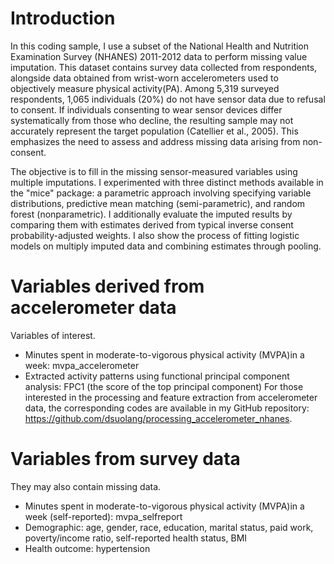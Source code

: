 # Introduction

In this coding sample, I use a subset of the National Health and Nutrition Examination Survey (NHANES) 2011-2012 data to perform missing value imputation. This dataset contains survey data collected from respondents, alongside data obtained from wrist-worn accelerometers used to objectively measure physical activity(PA). Among 5,319 surveyed respondents, 1,065 individuals (20%) do not have sensor data due to refusal to consent. If individuals consenting to wear sensor devices differ systematically from those who decline, the resulting sample may not accurately represent the target population (Catellier et al., 2005). This emphasizes the need to assess and address missing data arising from non-consent. 

The objective is to fill in the missing sensor-measured variables using multiple imputations. I experimented with three distinct methods available in the "mice" package: a parametric approach involving specifying variable distributions, predictive mean matching (semi-parametric), and random forest (nonparametric). I additionally evaluate the imputed results by comparing them with estimates derived from typical inverse consent probability-adjusted weights. I also show the process of fitting logistic models on multiply imputed data and combining estimates through pooling.

# Variables derived from accelerometer data 
Variables of interest.
* Minutes spent in moderate-to-vigorous physical activity (MVPA)in a week: mvpa_accelerometer
* Extracted activity patterns using functional principal component analysis: FPC1 (the score of the top principal component)
For those interested in the processing and feature extraction from accelerometer data, the corresponding codes are available in my GitHub repository: https://github.com/dsuolang/processing_accelerometer_nhanes.


# Variables from survey data
They may also contain missing data.
* Minutes spent in moderate-to-vigorous physical activity (MVPA)in a week (self-reported): mvpa_selfreport
* Demographic: age, gender, race, education, marital status, paid work, poverty/income ratio, self-reported health status, BMI
* Health outcome: hypertension

